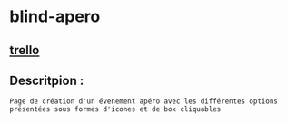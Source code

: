 # blind-apero

 
## [trello](https://github.com/nicowaza/blind-apero)


## Descritpion : 
	Page de création d'un évenement apéro avec les différentes options présentées sous formes d'icones et de box cliquables
	
	
	
 

<!--stackedit_data:
eyJoaXN0b3J5IjpbOTMyNTgwODgsLTcyMDU2NTc1NF19
-->
